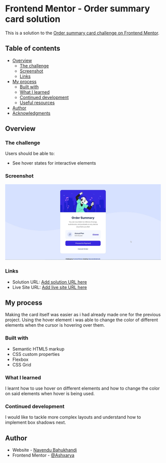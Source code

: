 # Frontend Mentor - Order summary card solution

This is a solution to the [Order summary card challenge on Frontend Mentor](https://www.frontendmentor.io/challenges/order-summary-component-QlPmajDUj).

## Table of contents

- [Overview](#overview)
  - [The challenge](#the-challenge)
  - [Screenshot](#screenshot)
  - [Links](#links)
- [My process](#my-process)
  - [Built with](#built-with)
  - [What I learned](#what-i-learned)
  - [Continued development](#continued-development)
  - [Useful resources](#useful-resources)
- [Author](#author)
- [Acknowledgments](#acknowledgments)


## Overview

### The challenge

Users should be able to:

- See hover states for interactive elements

### Screenshot

![](./screenshot.jpg)


### Links

- Solution URL: [Add solution URL here](https://github.com/Ashxarya/order-summary-component-main)
- Live Site URL: [Add live site URL here](https://order-ashxarya.netlify.app/)

## My process
Making the card itself was easier as i had already made one for the previous project.
Using the hover element i was able to change the color of different elements when the cursor is hovering over them.

### Built with

- Semantic HTML5 markup
- CSS custom properties
- Flexbox
- CSS Grid

### What I learned

I learnt how to use hover on different elements and how to change the color on said elements when hover is being used.

### Continued development

I would like to tackle more complex layouts and understand how to implement box shadows next.

## Author

- Website - [Navendu Bahukhandi](hhttps://github.com/Ashxarya)
- Frontend Mentor - [@Ashxarya](https://www.frontendmentor.io/profile/Ashxarya)
